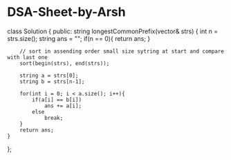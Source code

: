 # DSA-Sheet-by-Arsh

class Solution {
public:
    string longestCommonPrefix(vector<string>& strs) {
        int n = strs.size();
        string ans = "";
        if(n == 0){
            return ans;
        }
    
        // sort in assending order small size sytring at start and compare with last one
        sort(begin(strs), end(strs));
        
        string a = strs[0];
        string b = strs[n-1];
        
        for(int i = 0; i < a.size(); i++){
            if(a[i] == b[i])
                ans += a[i];
            else
                break;
        }
        return ans;
    }
};
